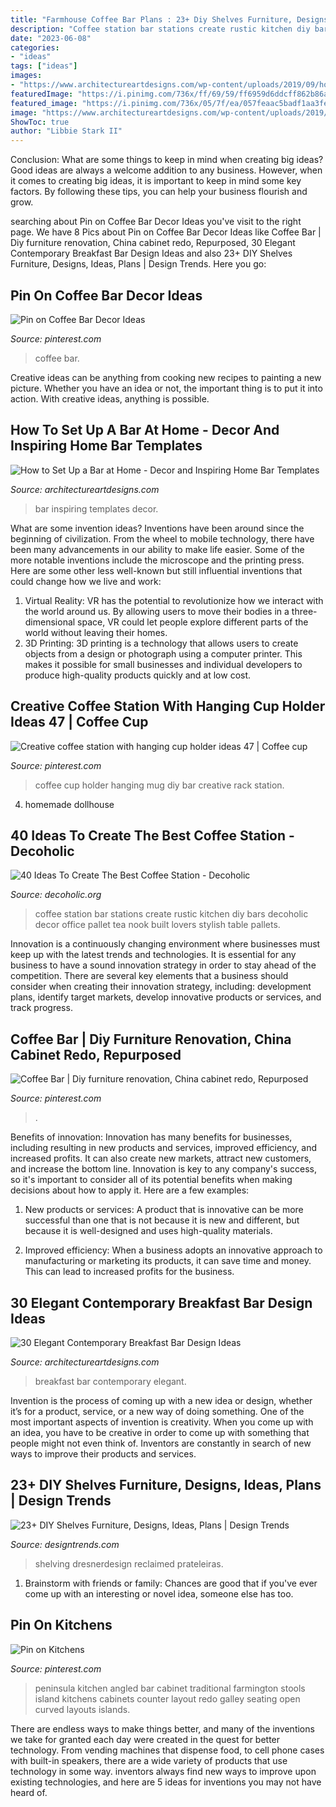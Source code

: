 ```yaml
---
title: "Farmhouse Coffee Bar Plans : 23+ Diy Shelves Furniture, Designs, Ideas, Plans"
description: "Coffee station bar stations create rustic kitchen diy bars decoholic decor office pallet tea nook built lovers stylish table pallets"
date: "2023-06-08"
categories:
- "ideas"
tags: ["ideas"]
images:
- "https://www.architectureartdesigns.com/wp-content/uploads/2019/09/home-bar-4.jpg"
featuredImage: "https://i.pinimg.com/736x/ff/69/59/ff6959d6ddcff862b86ab2a6b0d656ff.jpg"
featured_image: "https://i.pinimg.com/736x/05/7f/ea/057feaac5badf1aa3fe13f32bb63c38f.jpg"
image: "https://www.architectureartdesigns.com/wp-content/uploads/2019/09/home-bar-4.jpg"
ShowToc: true
author: "Libbie Stark II"
---
```



Conclusion: What are some things to keep in mind when creating big ideas?
Good ideas are always a welcome addition to any business. However, when it comes to creating big ideas, it is important to keep in mind some key factors. By following these tips, you can help your business flourish and grow.

	

		
searching about Pin on Coffee Bar Decor Ideas you've visit to the right page. We have 8 Pics about Pin on Coffee Bar Decor Ideas like Coffee Bar | Diy furniture renovation, China cabinet redo, Repurposed, 30 Elegant Contemporary Breakfast Bar Design Ideas and also 23+ DIY Shelves Furniture, Designs, Ideas, Plans | Design Trends. Here you go:
		
    
## Pin On Coffee Bar Decor Ideas

<img loading=lazy src="https://i.pinimg.com/736x/af/02/e5/af02e5bbbee237de5829f6cb95f5c5ce.jpg" onerror="this.onerror=null;this.src='https://tse1.mm.bing.net/th?id=OIP.bDe8wqLxsk9EjjkGdH5m5AHaLH&amp;pid=15.1';" alt="Pin on Coffee Bar Decor Ideas">

_Source: pinterest.com_

>coffee bar. 

	

Creative ideas can be anything from cooking new recipes to painting a new picture. Whether you have an idea or not, the important thing is to put it into action. With creative ideas, anything is possible.

    
## How To Set Up A Bar At Home - Decor And Inspiring Home Bar Templates

<img loading=lazy src="https://www.architectureartdesigns.com/wp-content/uploads/2019/09/home-bar-4.jpg" onerror="this.onerror=null;this.src='https://tse2.mm.bing.net/th?id=OIP.uiL4-n5JRxjxjXdCXmALVAHaL9&amp;pid=15.1';" alt="How to Set Up a Bar at Home - Decor and Inspiring Home Bar Templates">

_Source: architectureartdesigns.com_

>bar inspiring templates decor. 

	

What are some invention ideas?
Inventions have been around since the beginning of civilization. From the wheel to mobile technology, there have been many advancements in our ability to make life easier. Some of the more notable inventions include the microscope and the printing press. Here are some other less well-known but still influential inventions that could change how we live and work:
1) Virtual Reality: VR has the potential to revolutionize how we interact with the world around us. By allowing users to move their bodies in a three-dimensional space, VR could let people explore different parts of the world without leaving their homes.
2) 3D Printing: 3D printing is a technology that allows users to create objects from a design or photograph using a computer printer. This makes it possible for small businesses and individual developers to produce high-quality products quickly and at low cost.

    
## Creative Coffee Station With Hanging Cup Holder Ideas 47 | Coffee Cup

<img loading=lazy src="https://i.pinimg.com/736x/05/7f/ea/057feaac5badf1aa3fe13f32bb63c38f.jpg" onerror="this.onerror=null;this.src='https://tse3.mm.bing.net/th?id=OIP.vTlPvGWDuqabjajzcxbgfAAAAA&amp;pid=15.1';" alt="Creative coffee station with hanging cup holder ideas 47 | Coffee cup">

_Source: pinterest.com_

>coffee cup holder hanging mug diy bar creative rack station. 

	

4. homemade dollhouse

    
## 40 Ideas To Create The Best Coffee Station - Decoholic

<img loading=lazy src="http://decoholic.org/wp-content/uploads/2014/11/home-coffee-station-20-622x829.jpg" onerror="this.onerror=null;this.src='https://tse1.mm.bing.net/th?id=OIP.iLN0WpTHKdACscruv3ckewHaJ3&amp;pid=15.1';" alt="40 Ideas To Create The Best Coffee Station - Decoholic">

_Source: decoholic.org_

>coffee station bar stations create rustic kitchen diy bars decoholic decor office pallet tea nook built lovers stylish table pallets. 

	

Innovation is a continuously changing environment where businesses must keep up with the latest trends and technologies. It is essential for any business to have a sound innovation strategy in order to stay ahead of the competition. There are several key elements that a business should consider when creating their innovation strategy, including: development plans, identify target markets, develop innovative products or services, and track progress.

    
## Coffee Bar | Diy Furniture Renovation, China Cabinet Redo, Repurposed

<img loading=lazy src="https://i.pinimg.com/736x/ff/69/59/ff6959d6ddcff862b86ab2a6b0d656ff.jpg" onerror="this.onerror=null;this.src='https://tse4.mm.bing.net/th?id=OIP.JH0z_K7gUko4GuSFZ2TNtAHaJ3&amp;pid=15.1';" alt="Coffee Bar | Diy furniture renovation, China cabinet redo, Repurposed">

_Source: pinterest.com_

>. 

	

Benefits of innovation:
Innovation has many benefits for businesses, including resulting in new products and services, improved efficiency, and increased profits. It can also create new markets, attract new customers, and increase the bottom line. Innovation is key to any company's success, so it's important to consider all of its potential benefits when making decisions about how to apply it. Here are a few examples:
1. New products or services: A product that is innovative can be more successful than one that is not because it is new and different, but because it is well-designed and uses high-quality materials.

2. Improved efficiency: When a business adopts an innovative approach to manufacturing or marketing its products, it can save time and money. This can lead to increased profits for the business.


    
## 30 Elegant Contemporary Breakfast Bar Design Ideas

<img loading=lazy src="http://www.architectureartdesigns.com/wp-content/uploads/2014/01/2918-630x425.jpg" onerror="this.onerror=null;this.src='https://tse3.mm.bing.net/th?id=OIP.ywer-458Zew3l29zMTjMogHaE_&amp;pid=15.1';" alt="30 Elegant Contemporary Breakfast Bar Design Ideas">

_Source: architectureartdesigns.com_

>breakfast bar contemporary elegant. 

	

Invention is the process of coming up with a new idea or design, whether it’s for a product, service, or a new way of doing something. One of the most important aspects of invention is creativity. When you come up with an idea, you have to be creative in order to come up with something that people might not even think of. Inventors are constantly in search of new ways to improve their products and services.

    
## 23+ DIY Shelves Furniture, Designs, Ideas, Plans | Design Trends

<img loading=lazy src="https://images.designtrends.com/wp-content/uploads/2016/03/03071520/Reclaimed-Bar-Wood-DIY-Shelves.jpeg" onerror="this.onerror=null;this.src='https://tse4.mm.bing.net/th?id=OIP.zMJMltLL08qrpk6uyDEU-wHaLH&amp;pid=15.1';" alt="23+ DIY Shelves Furniture, Designs, Ideas, Plans | Design Trends">

_Source: designtrends.com_

>shelving dresnerdesign reclaimed prateleiras. 

	

1. Brainstorm with friends or family: Chances are good that if you've ever come up with an interesting or novel idea, someone else has too.

    
## Pin On Kitchens

<img loading=lazy src="https://i.pinimg.com/736x/ac/7b/cf/ac7bcf9c57546aac303508a0c581ebfe--white-cabinet-kitchen-kitchen-redo.jpg" onerror="this.onerror=null;this.src='https://tse1.mm.bing.net/th?id=OIP.OiKGsFLzeLrCSreleGzqWAHaFY&amp;pid=15.1';" alt="Pin on Kitchens">

_Source: pinterest.com_

>peninsula kitchen angled bar cabinet traditional farmington stools island kitchens cabinets counter layout redo galley seating open curved layouts islands. 

	

There are endless ways to make things better, and many of the inventions we take for granted each day were created in the quest for better technology. From vending machines that dispense food, to cell phone cases with built-in speakers, there are a wide variety of products that use technology in some way. inventors always find new ways to improve upon existing technologies, and here are 5 ideas for inventions you may not have heard of.

